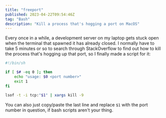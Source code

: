 ```yaml
---
title: "freeport"
published: 2023-04-22T09:54:46Z
tag: "Bash"
description: "Kill a process that's hogging a port on MacOS"
---
```


Every once in a while, a development server on my laptop gets stuck open when the terminal that spawned it has already closed. I normally have to take 5 minutes or so to search through StackOverflow to find out how to kill the process that's hogging up that port, so I finally made a script for it:

```sh
#!/bin/sh

if [ $# -eq 0 ]; then
    echo "usage: $0 <port number>"
    exit 1
fi

lsof -t -i tcp:"$1" | xargs kill -9
```

You can also just copy/paste the last line and replace `$1` with the port number in question, if bash scripts aren't your thing.